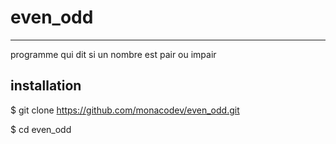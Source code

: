 # even_odd
<hr>

programme qui dit si un nombre est pair ou impair 


## installation 

$ git clone https://github.com/monacodev/even_odd.git

$ cd even_odd

